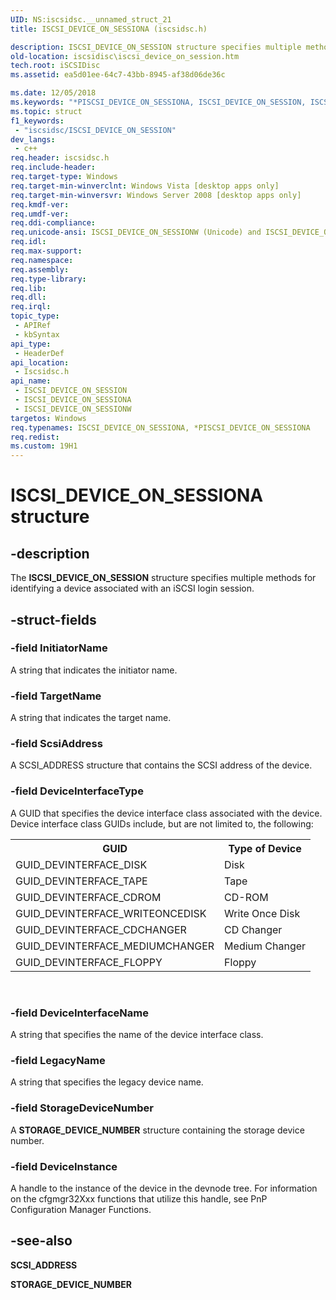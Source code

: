 ```yaml
---
UID: NS:iscsidsc.__unnamed_struct_21
title: ISCSI_DEVICE_ON_SESSIONA (iscsidsc.h)

description: ISCSI_DEVICE_ON_SESSION structure specifies multiple methods for identifying a device associated with an iSCSI login session.
old-location: iscsidisc\iscsi_device_on_session.htm
tech.root: iSCSIDisc
ms.assetid: ea5d01ee-64c7-43bb-8945-af38d06de36c

ms.date: 12/05/2018
ms.keywords: "*PISCSI_DEVICE_ON_SESSIONA, ISCSI_DEVICE_ON_SESSION, ISCSI_DEVICE_ON_SESSION structure [iSCSI Discovery Library API], ISCSI_DEVICE_ON_SESSIONA, ISCSI_DEVICE_ON_SESSIONW, PISCSI_DEVICE_ON_SESSION, PISCSI_DEVICE_ON_SESSION structure pointer [iSCSI Discovery Library API], iscsidisc.iscsi_device_on_session, iscsidsc/ISCSI_DEVICE_ON_SESSION, iscsidsc/ISCSI_DEVICE_ON_SESSIONA, iscsidsc/ISCSI_DEVICE_ON_SESSIONW, iscsidsc/PISCSI_DEVICE_ON_SESSION"
ms.topic: struct
f1_keywords: 
 - "iscsidsc/ISCSI_DEVICE_ON_SESSION"
dev_langs:
 - c++
req.header: iscsidsc.h
req.include-header: 
req.target-type: Windows
req.target-min-winverclnt: Windows Vista [desktop apps only]
req.target-min-winversvr: Windows Server 2008 [desktop apps only]
req.kmdf-ver: 
req.umdf-ver: 
req.ddi-compliance: 
req.unicode-ansi: ISCSI_DEVICE_ON_SESSIONW (Unicode) and ISCSI_DEVICE_ON_SESSIONA (ANSI)
req.idl: 
req.max-support: 
req.namespace: 
req.assembly: 
req.type-library: 
req.lib: 
req.dll: 
req.irql: 
topic_type:
 - APIRef
 - kbSyntax
api_type:
 - HeaderDef
api_location:
 - Iscsidsc.h
api_name:
 - ISCSI_DEVICE_ON_SESSION
 - ISCSI_DEVICE_ON_SESSIONA
 - ISCSI_DEVICE_ON_SESSIONW
targetos: Windows
req.typenames: ISCSI_DEVICE_ON_SESSIONA, *PISCSI_DEVICE_ON_SESSIONA
req.redist: 
ms.custom: 19H1
---
```


# ISCSI_DEVICE_ON_SESSIONA structure


## -description


The <b>ISCSI_DEVICE_ON_SESSION</b> structure specifies multiple methods for identifying a device associated with an iSCSI login session.


## -struct-fields




### -field InitiatorName

A string that indicates the initiator name.


### -field TargetName

A string that indicates the target name.


### -field ScsiAddress

A SCSI_ADDRESS structure that contains the SCSI address of the device.


### -field DeviceInterfaceType

A GUID that specifies the device interface class associated with the device. Device interface class GUIDs include, but are not limited to, the following:

<table>
<tr>
<th>GUID</th>
<th>Type of Device</th>
</tr>
<tr>
<td>GUID_DEVINTERFACE_DISK</td>
<td>Disk</td>
</tr>
<tr>
<td>GUID_DEVINTERFACE_TAPE</td>
<td>Tape</td>
</tr>
<tr>
<td>GUID_DEVINTERFACE_CDROM</td>
<td>CD-ROM</td>
</tr>
<tr>
<td>GUID_DEVINTERFACE_WRITEONCEDISK</td>
<td>Write Once Disk</td>
</tr>
<tr>
<td>GUID_DEVINTERFACE_CDCHANGER</td>
<td>CD Changer</td>
</tr>
<tr>
<td>GUID_DEVINTERFACE_MEDIUMCHANGER</td>
<td>Medium Changer</td>
</tr>
<tr>
<td>GUID_DEVINTERFACE_FLOPPY</td>
<td>Floppy</td>
</tr>
</table>
 


### -field DeviceInterfaceName

A string that specifies the name of the device interface class.


### -field LegacyName

A string that specifies the legacy device name.


### -field StorageDeviceNumber

A <b>STORAGE_DEVICE_NUMBER</b> structure containing the storage device number.


### -field DeviceInstance

A handle to the instance of the device in the devnode tree. For information on the cfgmgr32Xxx functions that utilize this handle, see PnP Configuration Manager Functions.


## -see-also




<b>SCSI_ADDRESS</b>



<b>STORAGE_DEVICE_NUMBER</b>
 

 

